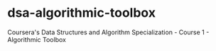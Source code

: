 # dsa-algorithmic-toolbox
Coursera's Data Structures and Algorithm Specialization - Course 1 - Algorithmic Toolbox
